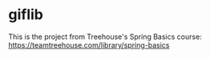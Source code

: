 # giflib

This is the project from Treehouse's Spring Basics course: https://teamtreehouse.com/library/spring-basics
